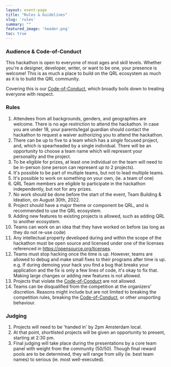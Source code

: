 ```yaml
---
layout: event-page
title: "Rules & Guidelines"
slug: 'rules'
summary: ""
featured_image: 'header.png'
toc: true
---
```


### Audience & Code-of-Conduct

This hackathon is open to everyone of most ages and skill levels. Whether you're a designer, developer, writer, or want to be one, your presence is welcome! This is as much a place to build on the QRL ecosystem as much as it is to build the QRL community.

Covering this is our [Code-of-Conduct](/coc), which broadly boils down to treating everyone with respect.

### Rules

1. Attendees from all backgrounds, genders, and geographies are welcome. There is no age restriction to attend the hackathon. In case you are under 18, your parents/legal guardian should contact the hackathon to request a waiver authorizing you to attend the hackathon.
2. There can be up to five to a team which has a *single* focused project, and, which is spearheaded by a single individual. There will be an opportunity to choose a team name which will represent your personality and the project.
3. To be eligible for prizes, at least one individual on the team will need to be in-person (one person can represent *up to* 2 projects).
4. It's possible to be part of multiple teams, but not to lead multiple teams.
5. It's possible to work on something on your own, (ie. a team of one)
6. QRL Team members are eligible to participate in the hackathon independently, but not for any prizes.
7. No work should be done before the start of the event, Team Building & Ideation, on August 30th, 2022.
8. Project should have a major theme or component be QRL, and is recommended to use the QRL ecosystem. 
9. Adding new features to existing projects is allowed, such as adding QRL to another ecosystem.
10. Teams can work on an idea that they have worked on before (as long as they do not re-use code)
11. Any intellectual property developed during and within the scope of the hackathon must be open source and licensed under one of the licenses referenced in https://opensource.org/licenses.
12. Teams must stop hacking once the time is up. However, teams are allowed to debug and make small fixes to their programs after time is up. e.g. If during demoing your hack you find a bug that breaks your application and the fix is only a few lines of code, it's okay to fix that. Making large changes or adding new features is not allowed.
13. Projects that violate the [Code-of-Conduct](/coc) are not allowed.
14. Teams can be disqualified from the competition at the organizers' discretion. Reasons might include but are not limited to breaking the competition rules, breaking the [Code-of-Conduct](/coc), or other unsporting behaviour.

### Judging

1. Projects will need to be 'handed in' by 2pm Amsterdam local.
2. At that point, shortlisted projects will be given an opportunity to present, starting at 2:30 pm.
3. Final judging will take place during the presentations by a core team panel with weight from the community (50/50). Though final reward pools are to be determined, they will range from silly (ie. best team names) to serious (ie. most well-executed).